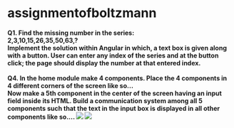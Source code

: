 # assignmentofboltzmann
<div><b>Q1. Find the missing number in the series:<br></div>
2,3,10,15,26,35,50,63,?<br>
Implement the solution within Angular in which, a text box is given along with a button.
User can enter any index of the series and at the button click; the page should display the number
at that entered index. <br>
  
<br>
  <div>Q4. In the home module make 4 components. Place the 4 components in 4 different
    corners of the screen like so... </div>
 Now make a 5th component in the center of the screen having an input field inside its HTML.
Build a communication system among all 5 components such that the text in the input box is
displayed in all other components like so....
  
 <img src="https://user-images.githubusercontent.com/46772783/150667512-4e021b9a-beaf-4e7b-ad1b-ad41b823f630.jpg"> 
<img src="https://user-images.githubusercontent.com/46772783/150667510-622ec3a1-fd68-4026-a704-9b19bfa72084.jpg"><br>

